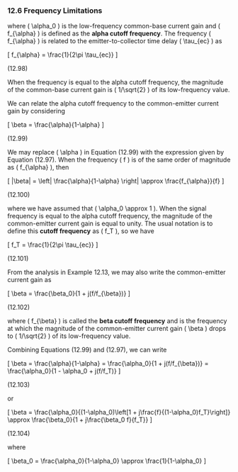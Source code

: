### 12.6 Frequency Limitations

where \( \alpha_0 \) is the low-frequency common-base current gain and \( f_{\alpha} \) is defined as the **alpha cutoff frequency**. The frequency \( f_{\alpha} \) is related to the emitter-to-collector time delay \( \tau_{ec} \) as

\[
f_{\alpha} = \frac{1}{2\pi \tau_{ec}}
\]

(12.98)

When the frequency is equal to the alpha cutoff frequency, the magnitude of the common-base current gain is \( 1/\sqrt{2} \) of its low-frequency value.

We can relate the alpha cutoff frequency to the common-emitter current gain by considering

\[
\beta = \frac{\alpha}{1-\alpha}
\]

(12.99)

We may replace \( \alpha \) in Equation (12.99) with the expression given by Equation (12.97). When the frequency \( f \) is of the same order of magnitude as \( f_{\alpha} \), then

\[
|\beta| = \left| \frac{\alpha}{1-\alpha} \right| \approx \frac{f_{\alpha}}{f}
\]

(12.100)

where we have assumed that \( \alpha_0 \approx 1 \). When the signal frequency is equal to the alpha cutoff frequency, the magnitude of the common-emitter current gain is equal to unity. The usual notation is to define this **cutoff frequency** as \( f_T \), so we have

\[
f_T = \frac{1}{2\pi \tau_{ec}}
\]

(12.101)

From the analysis in Example 12.13, we may also write the common-emitter current gain as

\[
\beta = \frac{\beta_0}{1 + j(f/f_{\beta})}
\]

(12.102)

where \( f_{\beta} \) is called the **beta cutoff frequency** and is the frequency at which the magnitude of the common-emitter current gain \( \beta \) drops to \( 1/\sqrt{2} \) of its low-frequency value.

Combining Equations (12.99) and (12.97), we can write

\[
\beta = \frac{\alpha}{1-\alpha} = \frac{\alpha_0}{1 + j(f/f_{\beta})} = \frac{\alpha_0}{1 - \alpha_0 + j(f/f_T)}
\]

(12.103)

or

\[
\beta = \frac{\alpha_0}{(1-\alpha_0)\left[1 + j\frac{f}{(1-\alpha_0)f_T}\right]} \approx \frac{\beta_0}{1 + j\frac{\beta_0 f}{f_T}}
\]

(12.104)

where

\[
\beta_0 = \frac{\alpha_0}{1-\alpha_0} \approx \frac{1}{1-\alpha_0}
\]